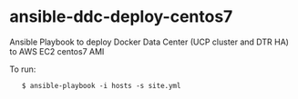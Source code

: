 # ansible-ddc-deploy-centos7
Ansible Playbook to deploy Docker Data Center (UCP cluster and DTR HA) to AWS EC2 centos7 AMI

To run:
```
   $ ansible-playbook -i hosts -s site.yml
```


